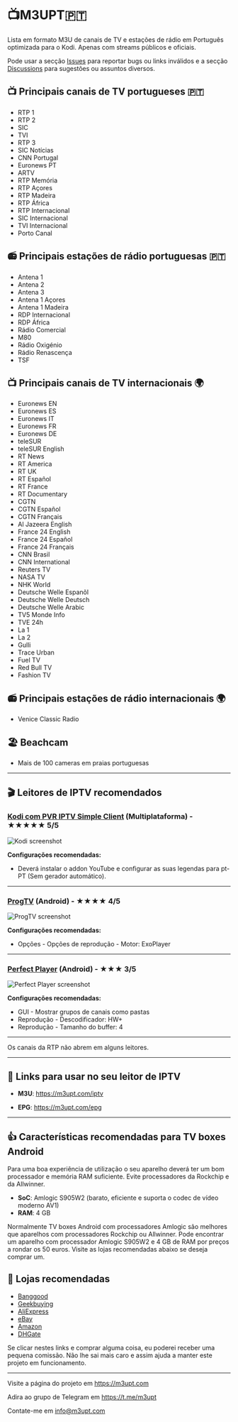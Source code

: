 # 📺M3UPT🇵🇹

Lista em formato M3U de canais de TV e estações de rádio em Português optimizada para o Kodi. Apenas com streams públicos e oficiais.

Pode usar a secção [Issues](https://github.com/LITUATUI/M3UPT/issues) para reportar bugs ou links inválidos e a secção [Discussions](https://github.com/LITUATUI/M3UPT/discussions) para sugestões ou assuntos diversos.


## 📺 Principais canais de TV portugueses 🇵🇹

* RTP 1
* RTP 2
* SIC
* TVI
* RTP 3
* SIC Notícias
* CNN Portugal
* Euronews PT
* ARTV
* RTP Memória
* RTP Açores
* RTP Madeira
* RTP África
* RTP Internacional
* SIC Internacional
* TVI Internacional
* Porto Canal

## 📻 Principais estações de rádio portuguesas 🇵🇹

* Antena 1
* Antena 2
* Antena 3
* Antena 1 Açores
* Antena 1 Madeira
* RDP Internacional
* RDP África
* Rádio Comercial
* M80
* Rádio Oxigénio
* Rádio Renascença
* TSF

## 📺 Principais canais de TV internacionais 🌍

* Euronews EN
* Euronews ES
* Euronews IT
* Euronews FR
* Euronews DE
* teleSUR
* teleSUR English
* RT News
* RT America
* RT UK
* RT Español
* RT France
* RT Documentary
* CGTN
* CGTN Español
* CGTN Français
* Al Jazeera English
* France 24 English
* France 24 Español
* France 24 Français
* CNN Brasil
* CNN International
* Reuters TV
* NASA TV
* NHK World
* Deutsche Welle Espanõl
* Deutsche Welle Deutsch
* Deutsche Welle Arabic
* TV5 Monde Info
* TVE 24h
* La 1
* La 2
* Gulli
* Trace Urban
* Fuel TV
* Red Bull TV
* Fashion TV

## 📻 Principais estações de rádio internacionais 🌍

* Venice Classic Radio

## 🏖️ Beachcam

* Mais de 100 cameras em praias portuguesas

---

## 🎬 Leitores de IPTV recomendados

### [Kodi com PVR IPTV Simple Client](https://www.kodi.tv/) (Multiplataforma)  - ★★★★★ 5/5

![Kodi screenshot](https://github.com/LITUATUI/M3UPT/raw/main/images/Kodi.avif "ProgTV screenshot")

**Configurações recomendadas:**

* Deverá instalar o addon YouTube e configurar as suas legendas para pt-PT (Sem gerador automático).

---

### [ProgTV](https://www.progdvb.com/progtva_download.html) (Android)  - ★★★★ 4/5

![ProgTV screenshot](https://github.com/LITUATUI/M3UPT/raw/main/images//ProgTV-RTP1.avif "ProgTV screenshot")

**Configurações recomendadas:**

* Opções - Opções de reprodução - Motor: ExoPlayer

---

### [Perfect Player](http://niklabs.com/downloads/) (Android)  - ★★★ 3/5

![Perfect Player screenshot](https://github.com/LITUATUI/M3UPT/raw/main/images/Perfect-Player-Euronews.avif "Perfect Player screenshot")

**Configurações recomendadas:**

* GUI - Mostrar grupos de canais como pastas
* Reprodução - Descodificador: HW+
* Reprodução - Tamanho do buffer: 4

---

Os canais da RTP não abrem em alguns leitores.

---

## 🔗 Links para usar no seu leitor de IPTV

* **M3U**: <https://m3upt.com/iptv>

* **EPG**: <https://m3upt.com/epg>

---

## 👍 Características recomendadas para TV boxes Android

Para uma boa experiência de utilização o seu aparelho deverá ter um bom processador e memória RAM suficiente. Evite processadores da Rockchip e da Allwinner.

* **SoC**: Amlogic S905W2 (barato, eficiente e suporta o codec de vídeo moderno AV1)
* **RAM**: 4 GB

Normalmente TV boxes Android com processadores Amlogic são melhores que aparelhos com processadores Rockchip ou Allwinner. 
Pode encontrar um aparelho com processador Amlogic S905W2 e 4 GB de RAM por preços a rondar os 50 euros. Visite as lojas recomendadas abaixo se deseja comprar um.

## 🛒 Lojas recomendadas

* [Banggood](https://m3upt.com/banggood)
* [Geekbuying](https://m3upt.com/geekbuying)
* [AliExpress](https://m3upt.com/aliexpress)
* [eBay](https://m3upt.com/ebay)
* [Amazon](https://m3upt.com/amazon)
* [DHGate](https://m3upt.com/dhgate)

Se clicar nestes links e comprar alguma coisa, eu poderei receber uma pequena comissão. Não lhe sai mais caro e assim ajuda a manter este projeto em funcionamento.

---

Visite a página do projeto em <https://m3upt.com>

Adira ao grupo de Telegram em <https://t.me/m3upt>

Contate-me em <info@m3upt.com>
